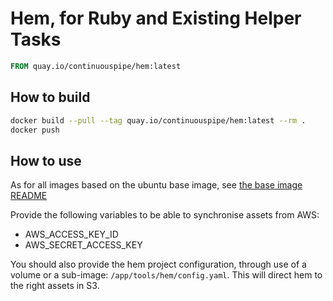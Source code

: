 # Hem, for Ruby and Existing Helper Tasks

```Dockerfile
FROM quay.io/continuouspipe/hem:latest
```

## How to build
```bash
docker build --pull --tag quay.io/continuouspipe/hem:latest --rm .
docker push
```

## How to use

As for all images based on the ubuntu base image, see
[the base image README](../../ubuntu/16.04/README.md)

Provide the following variables to be able to synchronise assets from AWS:

- AWS_ACCESS_KEY_ID
- AWS_SECRET_ACCESS_KEY

You should also provide the hem project configuration, through use of a volume
or a sub-image: `/app/tools/hem/config.yaml`. This will direct hem to the right
assets in S3.
